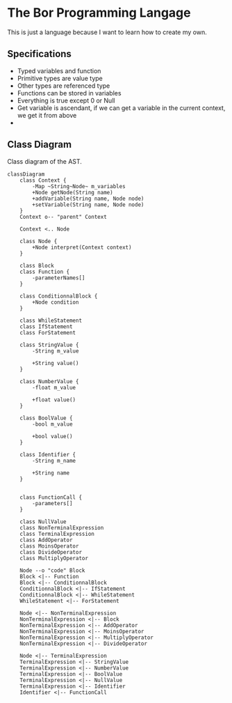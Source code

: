 # The Bor Programming Langage

This is just a language because I want to learn how to create my own.

## Specifications

- Typed variables and function
- Primitive types are value type
- Other types are referenced type
- Functions can be stored in variables
- Everything is true except 0 or Null
- Get variable is ascendant, if we can get a variable in the current context, we get it from above
- 

## Class Diagram

Class diagram of the AST.

```mermaid
classDiagram
    class Context {
        -Map ~String~Node~ m_variables
        +Node getNode(String name)
        +addVariable(String name, Node node)
        +setVariable(String name, Node node)
    }
    Context o-- "parent" Context

    Context <.. Node

    class Node {
        +Node interpret(Context context)
    }

    class Block
    class Function {
        -parameterNames[]
    }

    class ConditionnalBlock {
        +Node condition
    }

    class WhileStatement
    class IfStatement
    class ForStatement

    class StringValue {
        -String m_value

        +String value()
    }

    class NumberValue {
        -float m_value

        +float value()
    }

    class BoolValue {
        -bool m_value

        +bool value()
    }

    class Identifier {
        -String m_name

        +String name
    }


    class FunctionCall {
        -parameters[]
    }

    class NullValue
    class NonTerminalExpression
    class TerminalExpression
    class AddOperator
    class MoinsOperator
    class DivideOperator
    class MultiplyOperator

    Node --o "code" Block
    Block <|-- Function
    Block <|-- ConditionnalBlock
    ConditionnalBlock <|-- IfStatement
    ConditionnalBlock <|-- WhileStatement
    WhileStatement <|-- ForStatement
    
    Node <|-- NonTerminalExpression
    NonTerminalExpression <|-- Block
    NonTerminalExpression <|-- AddOperator
    NonTerminalExpression <|-- MoinsOperator
    NonTerminalExpression <|-- MultiplyOperator
    NonTerminalExpression <|-- DivideOperator
    
    Node <|-- TerminalExpression
    TerminalExpression <|-- StringValue
    TerminalExpression <|-- NumberValue
    TerminalExpression <|-- BoolValue
    TerminalExpression <|-- NullValue
    TerminalExpression <|-- Identifier
    Identifier <|-- FunctionCall
```